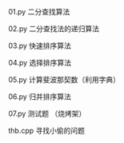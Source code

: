01.py 二分查找算法

02.py 二分查找法的递归算法

03.py 快速排序算法

04.py 选择排序算法

05.py 计算斐波那契数（利用字典）

06.py 归并排序算法

07.py 测试题 （烧烤架）

thb.cpp 寻找小偷的问题
